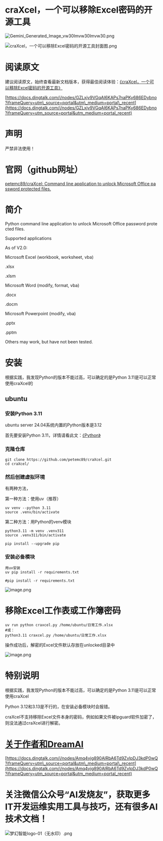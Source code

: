 # craXcel，一个可以移除Excel密码的开源工具

![Gemini_Generated_Image_vw30lmvw30lmvw30.png](https://alidocs.oss-cn-zhangjiakou.aliyuncs.com/res/jP2lRYj1WWbd6O8g/img/cf276fc7-5a6c-4fbb-b7f2-2c500aee5ca6.png)

![craXcel，一个可以移除Excel密码的开源工具封面图.png](https://alidocs.oss-cn-zhangjiakou.aliyuncs.com/res/jP2lRYj1WWbd6O8g/img/ab4c2003-eee3-4cd1-8744-f495b2d74244.png)

# 阅读原文

建议阅读原文，始终查看最新文档版本，获得最佳阅读体验：[《craXcel，一个可以移除Excel密码的开源工具》](https://docs.dingtalk.com/i/nodes/GZLxjv9VGqAl6KAPs7naPKy686EDybno)

[https://docs.dingtalk.com/i/nodes/GZLxjv9VGqAl6KAPs7naPKy686EDybno?iframeQuery=utm\_source=portal&utm\_medium=portal\_recent](https://docs.dingtalk.com/i/nodes/GZLxjv9VGqAl6KAPs7naPKy686EDybno?iframeQuery=utm_source=portal&utm_medium=portal_recent)

# 声明

严禁非法使用！

# 官网（github网址）

[petemc89/craXcel: Command line application to unlock Microsoft Office password protected files.](https://github.com/petemc89/craXcel)

# 简介

Python command line application to unlock Microsoft Office password protected files.

Supported applications

As of V2.0:

Microsoft Excel (workbook, worksheet, vba)

.xlsx

.xlsm

Microsoft Word (modify, format, vba)

.docx

.docm

Microsoft Powerpoint (modify, vba)

.pptx

.pptm

Others may work, but have not been tested.

# 安装

根据实践，我发现Python的版本不能过高，可以确定的是Python 3.11是可以正常使用craXcel的

## ubuntu

### 安装Python 3.11

ubuntu server 24.04系统内置的Python版本是3.12

首先要安装Python 3.11，详情请看此文：[《Python》](https://docs.dingtalk.com/i/nodes/3NwLYZXWynR79aRKiv5Aal2RVkyEqBQm)

### 克隆仓库

```shell
git clone https://github.com/petemc89/craXcel.git
cd craXcel/
```

### 然后创建虚拟环境

有两种方法，

第一种方法：使用uv（推荐）

```shell
uv venv --python 3.11
source .venv/bin/activate
```

第二种方法：用Python的venv模块

```shell
python3.11 -m venv .venv311
source .venv311/bin/activate

pip install --upgrade pip
```

### 安装必备模块

```shell
用uv安装
uv pip install -r requirements.txt

#pip install -r requirements.txt
```

![image.png](https://alidocs.oss-cn-zhangjiakou.aliyuncs.com/res/jP2lRYj1WWbd6O8g/img/346a8fec-48c9-4e6e-a9ce-99ef01bdec02.png)

# 移除Excel工作表或工作簿密码

```shell
uv run python craxcel.py /home/ubuntu/日常工作.xlsx
#或：
python3.11 craxcel.py /home/ubuntu/日常工作.xlsx
```

操作成功后，解密的Excel文件默认存放在unlocked目录中

![image.png](https://alidocs.oss-cn-zhangjiakou.aliyuncs.com/res/jP2lRYj1WWbd6O8g/img/28cb1e14-cd1e-40a5-bebb-16192a3049ff.png)

# 特别说明

根据实践，我发现Python的版本不能过高，可以确定的是Python 3.11是可以正常使用craXcel

Python 3.12和3.13是不行的，在安装必备模块时会报错。

craXcel不支持移除Excel文件本身的密码，例如如果文件被ipguard软件加密了，则没法通过craXcel进行解密。

# [**关于作者和DreamAI**](https://alidocs.dingtalk.com/i/nodes/Amq4vjg890AlRbA6Td9ZvlpDJ3kdP0wQ?utm_scene=team_space)

[https://docs.dingtalk.com/i/nodes/Amq4vjg890AlRbA6Td9ZvlpDJ3kdP0wQ?iframeQuery=utm\_source=portal&utm\_medium=portal\_recent](https://docs.dingtalk.com/i/nodes/Amq4vjg890AlRbA6Td9ZvlpDJ3kdP0wQ?iframeQuery=utm_source=portal&utm_medium=portal_recent)

# 关注微信公众号“AI发烧友”，获取更多IT开发运维实用工具与技巧，还有很多AI技术文档！

![梦幻智能logo-01（无水印）.png](https://alidocs.oss-cn-zhangjiakou.aliyuncs.com/res/eLbnj1PrDP6GwlaN/img/c394abcb-ec2a-4f4c-94d5-33f7d43882bd.png?x-oss-process=image/crop,x_167,y_517,w_1264,h_484/ignore-error,1)